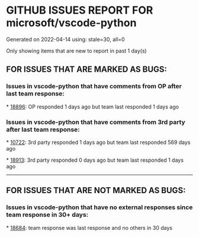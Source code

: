 
# GITHUB ISSUES REPORT FOR microsoft/vscode-python


Generated on 2022-04-14 using: stale=30, all=0


Only showing items that are new to report in past 1 day(s)


## FOR ISSUES THAT ARE MARKED AS BUGS:


### Issues in vscode-python that have comments from OP after last team response:


\* [18896](https://github.com/microsoft/vscode-python/issues/18896 "Ignore Patterns option does not disable type checking. "): OP responded 1 days ago but team last responded 1 days ago

### Issues in vscode-python that have comments from 3rd party after last team response:


\* [10722](https://github.com/microsoft/vscode-python/issues/10722 "Debugging test in VS Code does not work"): 3rd party responded 1 days ago but team last responded 569 days ago

\* [18913](https://github.com/microsoft/vscode-python/issues/18913 "Testing side bar loses focus when running tests"): 3rd party responded 0 days ago but team last responded 1 days ago

---

## FOR ISSUES THAT ARE NOT MARKED AS BUGS:


### Issues in vscode-python that have no external responses since team response in 30+ days:


\* [18684](https://github.com/microsoft/vscode-python/issues/18684 "When I use Tkinter, I want to be able to open history in Tkinter's window"): team response was last response and no others in 30 days
